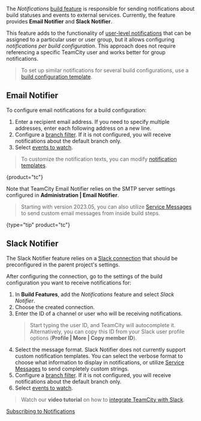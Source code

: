 [//]: # (title: Notifications)
[//]: # (auxiliary-id: Notifications)

The _Notifications_ [build feature](adding-build-features.md) is responsible for sending notifications about build statuses and events to external services. Currently, the feature provides __Email Notifier__ and __Slack Notifier__.

This feature adds to the functionality of [user-level notifications](configuring-notifications.md) that can be assigned to a particular user or user group, but it allows configuring _notifications per build configuration_. This approach does not require referencing a specific TeamCity user and works better for group notifications.

>To set up similar notifications for several build configurations, use a [build configuration template](build-configuration-template.md).

## Email Notifier

To configure email notifications for a build configuration:

1. Enter a recipient email address. If you need to specify multiple addresses, enter each following address on a new line.
2. Configure a [branch filter](branch-filter.md). If it is not configured, you will receive notifications about the default branch only.
3. Select [events to watch](adding-notification-rules.md#Which+Events+Will+Trigger+Notifications).

>To customize the notification texts, you can modify [notification templates](customizing-notification-templates.md).
>
{product="tc"}

Note that TeamCity Email Notifier relies on the SMTP server settings configured in __Administration | Email Notifier__.

> Starting with version 2023.05, you can also utilize [Service Messages](service-messages.md#Sending+Custom+Email+Messages) to send custom email messages from inside build steps.
> 
{type="tip" product="tc"}

## Slack Notifier

The Slack Notifier feature relies on a [Slack connection](configuring-connections.md#Slack) that should be preconfigured in the parent project's settings.

After configuring the connection, go to the settings of the build configuration you want to receive notifications for:
1. In __Build Features__, add the _Notifications_ feature and select _Slack Notifier_.
2. Choose the created connection.
3. Enter the ID of a channel or user who will be receiving notifications.   
   > Start typing the user ID, and TeamCity will autocomplete it. Alternatively, you can copy this ID from your Slack user profile options (__Profile | More | Copy member ID__).
4. Select the message format. Slack Notifier does not currently support custom notification templates. You can select the verbose format to choose what information to display in notifications, or utilize [Service Messages](service-messages.md#Sending+Custom+Slack+Messages) to send completely custom strings.
5. Configure a [branch filter](branch-filter.md). If it is not configured, you will receive notifications about the default branch only.
6. Select [events to watch](adding-notification-rules.md#Which+Events+Will+Trigger+Notifications).

> Watch our **video tutorial** on how to [integrate TeamCity with Slack](https://www.youtube.com/watch?v=d_Xuw7kkp4c).

<seealso>
        <category ref="user-guide">
            <a href="adding-notification-rules.md">Subscribing to Notifications</a>
        </category>
</seealso>